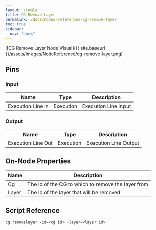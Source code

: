 ```yaml
---
layout: single
title: CG Remove Layer
permalink: /docs/nodes-references/cg-remove-layer
toc: true
sidebar:
  nav: "docs"
---
```



![CG Remove Layer Node Visual]({{ site.baseurl }}/assets/images/NodeReference/cg-remove-layer.png)

## Pins

### Input

| Name | Type | Description |
| --- | --- | --- |
| Execution Line In | Execution | Execution Line Input |

### Output

| Name | Type | Description |
| --- | --- | --- |
| Execution Line Out | Execution | Execution Line Output |

## On-Node Properties

| Name | Description |
| --- | --- |
| Cg | The Id of the CG to which to remove the layer from |
| Layer | The Id of the layer that will be removed |

## Script Reference
```
cg.removelayer -id=<cg id> -layer=<layer id>
```
